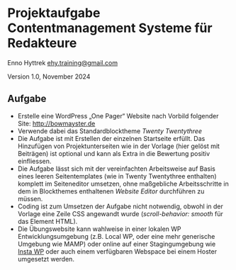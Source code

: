 # Projektaufgabe Contentmanagement Systeme für Redakteure

Enno Hyttrek
ehy.training@gmail.com

Version 1.0, November 2024

## Aufgabe

- Erstelle eine WordPress „One Pager“ Website nach Vorbild folgender Site: http://bowmayster.de
- Verwende dabei das Standardblocktheme *Twenty Twentythree*
- Die Aufgabe ist mit Erstellen der einzelnen Startseite erfüllt. Das Hinzufügen von Projektunterseiten wie in der Vorlage  (hier gelöst mit Beiträgen) ist optional und kann als Extra in die Bewertung positiv einfliessen.
- Die Aufgabe lässt sich mit der vereinfachten Arbeitsweise auf Basis eines leeren Seitentemplates (wie in Twenty Twentythree enthalten) komplett im Seiteneditor umsetzen, ohne maßgebliche Arbeitsschritte in dem in Blockthemes enthaltenen *Website Editor* durchführen zu müssen. 
- Coding ist zum Umsetzen der Aufgabe nicht notwendig, obwohl in der Vorlage eine Zeile CSS angewandt wurde (*scroll-behavior: smooth* für das Element HTML).
- Die Übungswebsite kann wahlweise in einer lokalen WP Entwicklungsumgebung (z.B. Local WP, oder eine mehr generische Umgebung wie MAMP) oder online auf einer Stagingumgebung wie [Insta WP](https://instawp.com/) oder auch einem verfügbaren Webspace bei einem Hoster umgesetzt werden.



